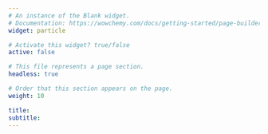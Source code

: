 ```yaml
---
# An instance of the Blank widget.
# Documentation: https://wowchemy.com/docs/getting-started/page-builder/
widget: particle

# Activate this widget? true/false
active: false

# This file represents a page section.
headless: true

# Order that this section appears on the page.
weight: 10

title:
subtitle:
---
```

